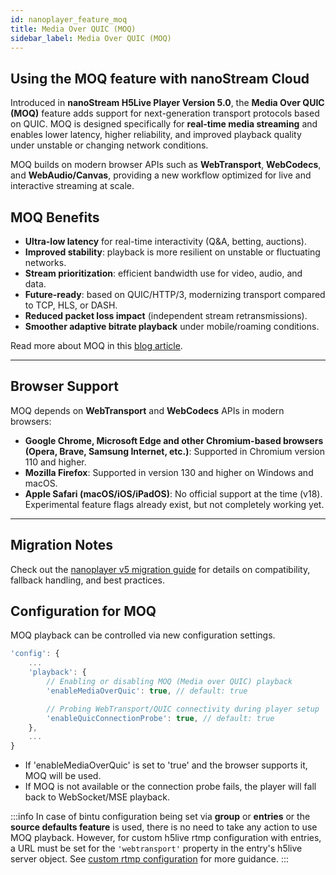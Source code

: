 ```yaml
---
id: nanoplayer_feature_moq
title: Media Over QUIC (MOQ)
sidebar_label: Media Over QUIC (MOQ)
---
```


## Using the MOQ feature with nanoStream Cloud

Introduced in **nanoStream H5Live Player Version 5.0**, the **Media Over QUIC (MOQ)** feature adds support for next-generation transport protocols based on QUIC.
MOQ is designed specifically for **real-time media streaming** and enables lower latency, higher reliability, and improved playback quality under unstable or changing network conditions.

MOQ builds on modern browser APIs such as **WebTransport**, **WebCodecs**, and **WebAudio/Canvas**, providing a new workflow optimized for live and interactive streaming at scale.

## MOQ Benefits

- **Ultra-low latency** for real-time interactivity (Q&A, betting, auctions).
- **Improved stability**: playback is more resilient on unstable or fluctuating networks.
- **Stream prioritization**: efficient bandwidth use for video, audio, and data.
- **Future-ready**: based on QUIC/HTTP/3, modernizing transport compared to TCP, HLS, or DASH.
- **Reduced packet loss impact** (independent stream retransmissions).
- **Smoother adaptive bitrate playback** under mobile/roaming conditions.

Read more about MOQ in this [blog article](https://www.nanocosmos.net/blog/media-over-quic-moq/).

---

## Browser Support

MOQ depends on **WebTransport** and **WebCodecs** APIs in modern browsers:

- **Google Chrome, Microsoft Edge and other Chromium-based browsers (Opera, Brave, Samsung Internet, etc.)**: Supported in Chromium version 110 and higher.
- **Mozilla Firefox**: Supported in version 130 and higher on Windows and macOS.
- **Apple Safari (macOS/iOS/iPadOS)**: No official support at the time (v18). Experimental feature flags already exist, but not completely working yet.

---

## Migration Notes

Check out the [nanoplayer v5 migration guide](./nanoplayer_v5_migration_guide) for details on compatibility, fallback handling, and best practices.

## Configuration for MOQ

MOQ playback can be controlled via new configuration settings.

```javascript
'config': {
    ...
    'playback': {
        // Enabling or disabling MOQ (Media over QUIC) playback
        'enableMediaOverQuic': true, // default: true

        // Probing WebTransport/QUIC connectivity during player setup
        'enableQuicConnectionProbe': true, // default: true
    },
    ...
}
```

- If 'enableMediaOverQuic' is set to 'true' and the browser supports it, MOQ will be used.
- If MOQ is not available or the connection probe fails, the player will fall back to WebSocket/MSE playback.

:::info
In case of bintu configuration being set via **group** or **entries** or the **source defaults feature** is used, there is no need to take any action to use MOQ playback. However, for custom h5live rtmp configuration with entries, a URL must be set for the `'webtransport'` property in the entry's h5live server object. See [custom rtmp configuration](./nanoplayer_getting_started#option-3-custom-configuration-with-RTMP-streamname) for more guidance.
:::
